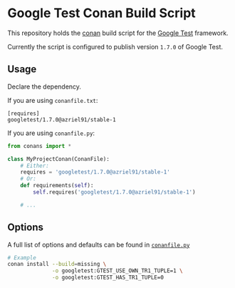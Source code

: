 # Google Test Conan Build Script

This repository holds the [conan](https://www.conan.io/) build script for the [Google Test](https://github.com/google/googletest) framework.

Currently the script is configured to publish version `1.7.0` of Google Test.

## Usage

Declare the dependency.

If you are using `conanfile.txt`:
```
[requires]
googletest/1.7.0@azriel91/stable-1
```

If you are using `conanfile.py`:

```python
from conans import *

class MyProjectConan(ConanFile):
    # Either:
    requires = 'googletest/1.7.0@azriel91/stable-1'
    # Or:
    def requirements(self):
        self.requires('googletest/1.7.0@azriel91/stable-1')

    # ...
```

## Options

A full list of options and defaults can be found in [`conanfile.py`](conanfile.py)

```bash
# Example
conan install --build=missing \
              -o googletest:GTEST_USE_OWN_TR1_TUPLE=1 \
              -o googletest:GTEST_HAS_TR1_TUPLE=0
```
